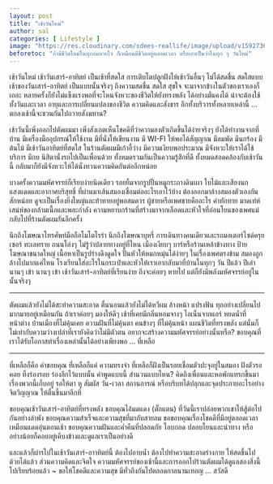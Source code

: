 ```yaml
---
layout: post
title: "เช้าวันใหม่"
author: sal
categories: [ Lifestyle ]
image: "https://res.cloudinary.com/sdees-reallife/image/upload/v1592736522/IMG_20170330_160328527.jpg"
beforetoc: "ถ้ามีชีวิตใหม่ในทุกลมหายใจ ก็เหมือนมีชีวิตอยู่ตลอดเวลา หรือเอาเป็นว่าในทุก ๆ วันใหม่"
---
```


เช้าวันใหม่ เช้าวันเสาร์-อาทิตย์ เป็นเช้าที่สดใส การเติบโตปลูกฝังให้เช้าวันอื่นๆ ไม่ได้สดชื่น สดใสแบบเช้าของวันเสาร์-อาทิตย์ เป็นแบบนั้นจริงๆ ถึงความสดชื่น สดใส สุขใจ จะมาจากข้างในตัวของเราเองก็เถอะ หลายครั้งก็ยังไม่แข็งแรงพอที่จะโหนจังหวะของชีวิตให้ยังทรงพลัง ได้อย่างมั่นคงได้ น่าจะต้องใช้ทั้งวันและเวลา อายุและการเปลี่ยนแปลงของชีวิต ความคิดและสังขาร อีกทั้งบริวารทั้งหลายเหล่านี้ ... ตกลงเช้านี้จะชวนกันไปถวายสังฆทาน?

เช้าวันนี้เพิ่งออกไปตัดผมมา เพิ่งสังเกตเห็นโชคดีที่ว่าความลงตัวเกิดขึ้นได้ง่ายจริงๆ ยังได้ทำงานจากที่บ้าน มีเครื่องมืออุปกรณ์ให้ใช้งาน มีที่นั่งให้เขียนงาน มี WI-FI ให้พอได้สัญญาณ มีลมพัด มีนกร้อง มีต้นไม้ มีเช้าวันอาทิตย์ที่สดใส ในร้านตัดผมมีเก้าอี้ว่าง มีความเงียบพอประมาณ มีจังหวะให้เราได้ใช้บริการ มีกบ นิสิตานั่งรถไปเป็นเพื่อนด้วย ทั้งหมดรวมกันเป็นความรู้สึกที่ดี ทั้งหมดสอดคล้องกับเช้าวันนี้ กลับมาก็ยังมีจังหวะให้ได้นั่งทวนความคิดกันต่ออีกหน่อย

บางครั้งความมหัศจรรย์ก็เรียบง่ายนิดเดียว รอยยิ้มจากรูปปั้นหมูกระถางดินเผา ใบไม้และเสียงนก แสงแดดและอากาศบริสุทธิ์ ที่ผ่านมาเส้นสมองเชื่อมต่ออะไรเอาไว้บ้าง ต้องออกมาล้างสมองตัวเองกันสักหน่อย ดูจะเป็นเรื่องยิ่งใหญ่และท้าทายอยู่พอสมควร ผู้ชายหรือเพศชายคืออะไร คำทักทาย มาดเท่ห์ เสน่ห์ของกล้ามเนื้อและพละกำลัง ความหยาบกร้านที่สร้างมาจากเลือดและหัวใจที่อ่อนโยนของเพศแม่ กลับไปที่ร้านตัดผมกันอีกครั้ง

นึกถึงโฆษณาโทรศัพท์มือถือโมโตโรร่า นึกถึงโฆษณาบุหรี่ การเดินทางคนเดียวและรถมอเตอร์ไซด์ครุยเซอร์ ทะเลทราย ถนนโล่งๆ ไม่รู้ว่าปลายทางอยู่ที่ไหน เมืองเงียบๆ บาร์หรือร้านเหล้าข้างทาง ป้ายโฆษณาขนาดใหญ่ เนื้อหาเป็นรูปร่างดึงดูดใจ ปั่นหัวให้หมกหมุ่นได้ง่ายๆ ในเรื่องเพศตรงข้าม สมองถูกล้างไปมากแค่ไหน โรงเรียนใส่อะไรในกระเป๋าและหัวให้เราเอากลับมาที่บ้านในทุกๆ วัน ปีแล้ว ปีเล่า นานๆ เข้า นานๆ เข้า เช้าวันเสาร์-อาทิตย์ที่เรียนง่าย ถึงจะค่อยๆ หายไป แต่ก็ยังมีพลังมหัศจรรย์อยู่ในนั้นจริงๆ

---

ตัดผมแล้วยังไม่ได้สะทำความสะอาด ตื่นนอนแล้วยังไม่ได้หวีผม ล้างหน้า แปรงฟัน ทุกอย่างเปลี่ยนไปมากมายอยู่เหมือนกัน ถ้าเราค่อยๆ มองให้ดีๆ เช้าที่เคยมีกลิ่นหอมจางๆ ไอเน็นจากแอร์ หยดน้ำที่หน้าต่าง บ้านเมืองที่ไม่คุ้นเคย ความฝันที่ไม่คุ้นตา คนข้างๆ ที่ไม่คุ้นหน้า แผนชีวิตที่ทรงพลัง แต่นั่นก็ไม่เท่ากับความว่างเปล่าที่เรายังคิดว่าไม่มีตัวตน อยากจะสร้างความมหัศจรรย์อย่างนั้นหรือ? ขอบคุณที่เราได้รับโอกาสทำเรื่องเหล่านั้นได้อย่างเพียงพอ ... ที่เหลือ

---

ที่เหลือก็คือ คำขอบคุณ ที่เหลือก็แค่ ความทรงจำ ที่เหลือก็ฝังเป็นรอยเชื่อมตัวปะจุอยู่ในสมอง ฝังตัวรอคอย ทิ้งร่องรอย ร่องลึกไว้แบบนั้น คำพูดแบบนี้ สำนวนแบบไหน? คิดถึงเพื่อนและหอพักแทรกขึ้นมา เรื่องพวกนี้เก็บอยู่ รอให้ตา หู สัมผัส วัน-เวลา สถานการณ์ หรือบริบทได้ปลุกและจุดประกายอะไรอย่างจิตวิญญาณ ให้ตื่นขึ้นมาอีกที

ขอบคุณเช้าวันเสาร์-อาทิตย์ที่ทรงพลัง ขอบคุณไอ้มดแดง (ตั๊กแตน) ที่วันนี้เราปล่อยพวกเขาให้สู้ต่อไปกันอย่างลำพัง ขอบคุณความสำเร็จและความสุขที่มากับสายลม ขอขอบคุณเรื่องโชคดีที่มีอยู่ตลอดเวลา เหมือนแดดอุ่นตอนเช้า ขอบคุณความฝันและค่ำคืนที่ปลอดภัย โอบกอด ปลอบโยนและนำทาง หรืออย่างน้อยก็คอยอยู่เคีบงข้างและดูแลเราเป็นอย่างดี

และแล้วก็ผ่ารไปในเช้าวันเสาร์-อาาทิตย์นี้ ต้องไปอาบน้ำ ต้องไปทำความสะอาดร่างกาย ให้สดชื่นไปด้วยได้แล้ว ส่วนความคิดและจิตใจ ความมหัศจรรย์ของเช้านี้และการออกไปร้านตัดผมได้ดูแลสองสิ่งนี้ไปเรียบร้อยแล้ว ~ ขอให้โชคดีและความสุข มีทั่วถึงกันไปตลอดกาลนานเทอญ ... สวัสดี

